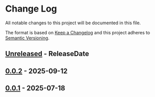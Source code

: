 # Change Log
All notable changes to this project will be documented in this file.

The format is based on [Keep a Changelog](https://keepachangelog.com/)
and this project adheres to [Semantic Versioning](https://semver.org/).

<!-- next-header -->
## [Unreleased] - ReleaseDate

## [0.0.2] - 2025-09-12

## [0.0.1] - 2025-07-18

<!-- next-url -->
[Unreleased]: https://github.com/epage/pytest-rs/compare/lexarg-parser-v0.0.2...HEAD
[0.0.2]: https://github.com/epage/pytest-rs/compare/lexarg-parser-v0.0.1...lexarg-parser-v0.0.2
[0.0.1]: https://github.com/rust-cli/argfile/compare/716170eaa853ddf3032baa9b107eb3e44d6a4124...lexarg-parser-v0.0.1
